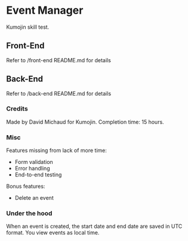 # Event Manager

Kumojin skill test.

## Front-End

Refer to /front-end README.md for details

## Back-End

Refer to /back-end README.md for details

### Credits

Made by David Michaud for Kumojin.
Completion time: 15 hours.

### Misc

Features missing from lack of more time:

- Form validation
- Error handling
- End-to-end testing

Bonus features:

- Delete an event

### Under the hood

When an event is created, the start date and end date are saved in UTC format. You view events as local time.
